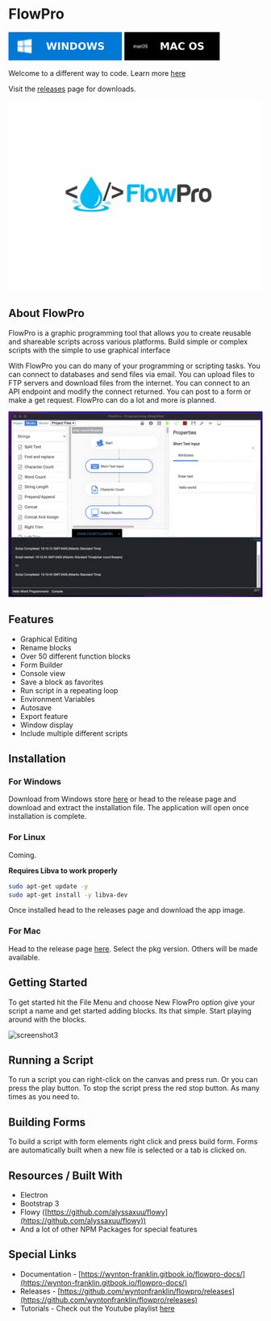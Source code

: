 # FlowPro

[![screenshot](./Windows-0078D6.svg)](https://www.microsoft.com/store/apps/9P350WJPQH84) 
[![screenshot](./macbadge.svg)](https://github.com/wyntonfranklin/flowpro/releases/tag/1.0.0-mac)

Welcome to a different way to code. Learn more [here](https://wynton-franklin.gitbook.io/flowpro-docs/)

Visit the [releases](https://github.com/wyntonfranklin/flowpro/releases) page for downloads.

![screenshot](./header.png)


## About FlowPro
FlowPro is a graphic programming tool that allows you to create reusable and shareable scripts across various platforms. Build simple or complex scripts with the simple to use graphical interface

With FlowPro you can do many of your programming or scripting tasks. 
You can connect to databases and send files via email. You can upload files to FTP servers and download files from the internet. You can connect to an API endpoint and modify the connect returned. You can post to a form or make a get request. FlowPro can do a lot and more is planned.

![screenshot2](./flowpro_mac.png)


## Features

* Graphical Editing
* Rename blocks
* Over 50 different function blocks
* Form Builder
* Console view
* Save a block as favorites
* Run script in a repeating loop
* Environment Variables
* Autosave
* Export feature
* Window display
* Include multiple different scripts

## Installation

### For Windows
Download from Windows store [here](https://www.microsoft.com/store/apps/9P350WJPQH84) or 
head to the release page and download and extract the installation file.
The application will open once installation is complete.


### For Linux
Coming.

**Requires Libva to work properly**

```bash
sudo apt-get update -y
sudo apt-get install -y libva-dev
```

Once installed head to the releases page and download the app image.

### For Mac
Head to the release page [here](https://github.com/wyntonfranklin/flowpro/releases/tag/1.0.0-mac). 
Select the pkg version. Others will be made available.

## Getting Started

To get started hit the File Menu and choose New FlowPro option give your script a name and get started adding blocks. Its that simple.
Start playing around with the blocks.

![screenshot3](./moving_blocks.gif)

## Running a Script

To run a script you can right-click on the canvas and press run. Or you can press the play button.
To stop the script press the red stop button. As many times as you need to.

## Building Forms
To build a script with form elements right click and press build form. Forms are automatically built when a new file is selected
or a tab is clicked on.

## Resources / Built With

* Electron
* Bootstrap 3
* Flowy ([https://github.com/alyssaxuu/flowy](https://github.com/alyssaxuu/flowy))
* And a lot of other NPM Packages for special features

## Special Links

* Documentation - [https://wynton-franklin.gitbook.io/flowpro-docs/](https://wynton-franklin.gitbook.io/flowpro-docs/)
* Releases - [https://github.com/wyntonfranklin/flowpro/releases](https://github.com/wyntonfranklin/flowpro/releases)
* Tutorials - Check out the Youtube playlist [here](https://www.youtube.com/watch?v=J7ulDQUnM6E&list=PLWdSdbV1ysPxp2usbSOvtXWaLpEPIxtXe&ab_channel=wfTutorials)

